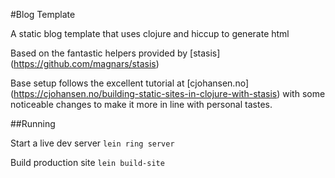 #Blog Template

A static blog template that uses clojure and hiccup to generate html

Based on the fantastic helpers provided by [stasis] (https://github.com/magnars/stasis)

Base setup follows the excellent tutorial at [cjohansen.no] (https://cjohansen.no/building-static-sites-in-clojure-with-stasis) with some noticeable changes to make it more in line with personal tastes.


##Running

Start a live dev server ````lein ring server````

Build production site ````lein build-site````

